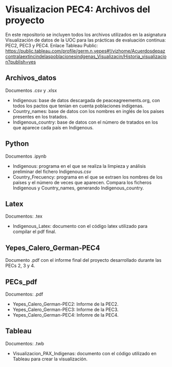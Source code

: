 # Visualizacion PEC4: Archivos del proyecto
En este repositorio se incluyen todos los archivos utilizados en la asignatura Visualización de datos de la UOC para las prácticas de evaluación continua: PEC2, PEC3 y PEC4.
Enlace Tableau Public: https://public.tableau.com/profile/germ.n.yepes#!/vizhome/Acuerdosdepazcontralaextincindelaspoblacionesindgenas_Visualizacin/Historia_visualizacion?publish=yes

## Archivos_datos
Documentos .csv y .xlsx

* Indigenous: base de datos descargada de peaceagreements.org, con todos los pactos que tenían en cuenta poblaciones indígenas.
* Country_names: base de datos con los nombres en inglés de los países presentes en los tratados.
* Indigenous_country: base de datos con el número de tratados en los que aparece cada país en Indigenous.

## Python
Documentos .ipynb

* Indigenous: programa en el que se realiza la limpieza y análisis preliminar del fichero Indigenous.csv
* Country_Frecuency: programa en el que se extraen los nombres de los países y el número de veces que aparecen. Compara los ficheros Indigenous y Country_names, generando Indigenous_country.

## Latex
Documentos: .tex

* Indigenous_Latex: documento con el código latex utilizado para compilar el pdf final.

## Yepes_Calero_German-PEC4
Documento .pdf con el informe final del proyecto desarrollado durante las PECs 2, 3 y 4.

## PECs_pdf
Documentos: .pdf

* Yepes_Calero_German-PEC2: Informe de la PEC2.
* Yepes_Calero_German-PEC3: Informe de la PEC3.
* Yepes_Calero_German-PEC4: Infomre de la PEC4.

## Tableau
Documentos: .twb

* Visualizacion_PAX_Indigenas: documento con el código utilizado en Tableau para crear la visualización.



